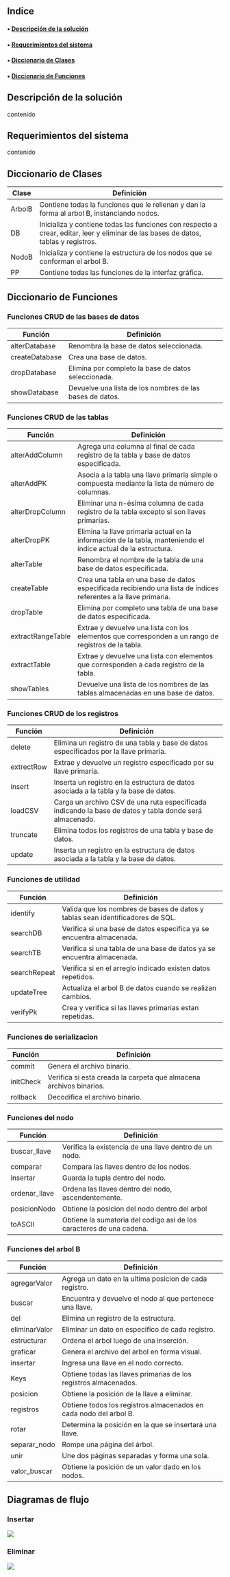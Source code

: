 
## Indice

#### • [Descripción de la solución](#descipcion-de-la-solucion) ####

#### • [Requerimientos del sistema](#requerimientos-del-sistema) ####

#### • [Diccionario de Clases](#diccionario-de-clases) ####

#### • [Diccionario de Funciones](#diccionario-de-funciones) ####

Descripción de la solución 
-----------------------
contenido

Requerimientos del sistema
-----------------------
contenido

Diccionario de Clases 
-----------------------
Clase |  Definición 
------------ | -------------
ArbolB | Contiene todas la funciones que le rellenan y dan la forma al arbol B, instanciando nodos.
DB | Inicializa y contiene todas las funciones con respecto a crear, editar, leer y eliminar de las bases de datos, tablas y registros.
NodoB | Inicializa y contiene la estructura de los nodos que se conforman el arbol B.
PP | Contiene todas las funciones de la interfaz gráfica.

Diccionario de Funciones 
-----------------------

### Funciones CRUD de las bases de datos ###

Función |  Definición 
------------ | -------------
alterDatabase | Renombra la base de datos seleccionada.
createDatabase | Crea una base de datos.
dropDatabase | Elimina por completo la base de datos seleccionada.
showDatabase | Devuelve una lista de los nombres de las bases de datos.

### Funciones CRUD de las tablas ###

Función |  Definición 
------------ | -------------
alterAddColumn | Agrega una columna al final de cada registro de la tabla y base de datos especificada.
alterAddPK | Asocia a la tabla una llave primaria simple o compuesta mediante la lista de número de columnas.
alterDropColumn | Eliminar una n-ésima columna de cada registro de la tabla excepto si son llaves primarias.
alterDropPK | Elimina la llave primaria actual en la información de la tabla, manteniendo el índice actual de la estructura.
alterTable | Renombra el nombre de la tabla de una base de datos especificada.
createTable | Crea una tabla en una base de datos especificada recibiendo una lista de índices referentes a la llave primaria.
dropTable | Elimina por completo una tabla de una base de datos especificada.
extractRangeTable | Extrae y devuelve una lista con los elementos que corresponden a un rango de registros de la tabla. 
extractTable | Extrae y devuelve una lista con elementos que corresponden a cada registro de la tabla.
showTables | Devuelve una lista de los nombres de las tablas almacenadas en una base de datos.

### Funciones CRUD de los registros ###

Función |  Definición 
------------ | -------------
delete | Elimina un registro de una tabla y base de datos especificados por la llave primaria.
extrectRow | Extrae y devuelve un registro especificado por su llave primaria.
insert | Inserta un registro en la estructura de datos asociada a la tabla y la base de datos.
loadCSV | Carga un archivo CSV de una ruta especificada indicando la base de datos y tabla donde será almacenado.
truncate | Elimina todos los registros de una tabla y base de datos.
update | Inserta un registro en la estructura de datos asociada a la tabla y la base de datos.

### Funciones de utilidad ###

Función |  Definición 
------------ | -------------
identify | Valida que los nombres de bases de datos y tablas sean identificadores de SQL.
searchDB | Verifica si una base de datos especifica ya se encuentra almacenada.
searchTB | Verifica si una tabla de una base de datos ya se encuentra almacenada.
searchRepeat | Verifica si en el arreglo indicado existen datos repetidos.
updateTree |  Actualiza el arbol B de datos cuando se realizan cambios.
verifyPk | Crea y verifica si las llaves primarias estan repetidas.

### Funciones de serializacion ###

Función |  Definición 
------------ | -------------
commit | Genera el archivo binario.
initCheck | Verifica si esta creada la carpeta que almacena archivos binarios.
rollback | Decodifica el archivo binario.

### Funciones del nodo ###

Función |  Definición 
------------ | -------------
buscar_llave | Verifica la existencia de una llave dentro de un nodo.
comparar | Compara las llaves dentro de los nodos.
insertar | Guarda la tupla dentro del nodo.
ordenar_llave | Ordena las llaves dentro del nodo, ascendentemente.
posicionNodo | Obtiene la posicion del nodo dentro del arbol
toASCII | Obtiene la sumatoria del codigo asi de los caracteres de una cadena.

### Funciones del arbol B ###

Función |  Definición 
------------ | -------------
agregarValor | Agrega un dato en la ultima posicion de cada registro.
buscar | Encuentra y devuelve el nodo al que pertenece una llave.
del | Elimina un registro de la estructura.
eliminarValor | Eliminar un dato en especifico de cada registro.
estructurar | Ordena el arbol luego de una inserción.
graficar | Genera el archivo del arbol en forma visual.
insertar | Ingresa una llave en el nodo correcto.
Keys | Obtiene todas las llaves primarias de los registros almacenados.
posicion | Obtiene la posición de la llave a eliminar.
registros | Obtiene todos los registros almacenados en cada nodo del arbol B.
rotar | Determina la posición en la que se insertará una llave.
separar_nodo | Rompe una página del árbol.
unir | Une dos páginas separadas y forma una sola.
valor_buscar | Obtiene la posición de un valor dado en los nodos.

Diagramas de flujo
-----------------------

### Insertar ###

![](https://github.com/DiiAns23/Prueba-2/blob/Master/img/Insertar.png)

### Eliminar ###

![](https://github.com/DiiAns23/Prueba-2/blob/Master/img/Eliminar.png)

